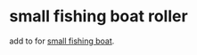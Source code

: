 # small fishing boat roller

add to for [small fishing boat](https://www.printed-toys.com/en/products/fishing-boat).

